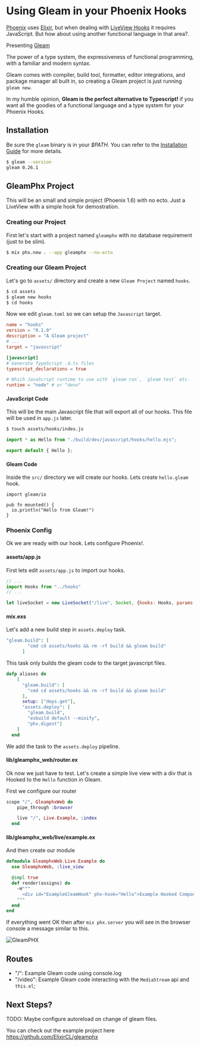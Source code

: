 # Using Gleam in your Phoenix Hooks
[Phoenix](https://www.phoenixframework.org/) uses [Elixir](https://elixir-lang.org/), but when dealing with [LiveView Hooks](https://hexdocs.pm/phoenix_live_view/js-interop.html) it requires JavaScript. But how about using another functional language in that area?. 

Presenting [Gleam](https://gleam.run/)

The power of a type system, the expressiveness of functional programming, with a familiar and modern syntax. 

Gleam comes with compiler, build tool, formatter, editor integrations, and package manager all built in, so creating a Gleam project is just running `gleam new`. 


In my humble opinion, **Gleam is the perfect alternative to Typescript!** if you want all the goodies of a functional language and a type system for your Phoenix Hooks.

## Installation

Be sure the `gleam` binary is in your _$PATH_. You can refer to the [Installation Guide](https://gleam.run/getting-started/installing/) for more details.

```sh
$ gleam --version
gleam 0.26.1
```
## GleamPhx Project

This will be an small and simple project (Phoenix 1.6) with no ecto. Just a LiveView with a simple hook for demostration.

### Creating our Project 

First let's start with a project named `gleamphx` with no database requirement (just to be slim).

```sh
$ mix phx.new . --app gleamphx --no-ecto
```

### Creating our Gleam Project

Let's go to `assets/` directory and create a new `Gleam Project` named `hooks`.

```sh
$ cd assets
$ gleam new hooks
$ cd hooks
```

Now we edit `gleam.toml` so we can setup the `Javascript` target.

```toml
name = "hooks"
version = "0.1.0"
description = "A Gleam project"
# ...
target = "javascript"

[javascript]
# Generate TypeScript .d.ts files
typescript_declarations = true

# Which JavaScript runtime to use with `gleam run`, `gleam test` etc.
runtime = "node" # or "deno"
```

#### JavaScript Code

This will be the main Javascript file that will export all of our hooks. This file will be used in `app.js` later.

```sh
$ touch assets/hooks/index.js
```

```js
import * as Hello from "./build/dev/javascript/hooks/hello.mjs";

export default { Hello };
```

#### Gleam Code

Inside the `src/` directory we will create our hooks.
Lets create `hello.gleam` hook.

```gleam
import gleam/io

pub fn mounted() {
  io.println("Hello from Gleam!")
}
```

### Phoenix Config

Ok we are ready with our hook. Lets configure Phoenix!.

#### assets/app.js

First lets edit `assets/app.js` to import our hooks.

```js
// ...
import Hooks from "../hooks"
// ...

let liveSocket = new LiveSocket("/live", Socket, {hooks: Hooks, params: {_csrf_token: csrfToken}})

```

#### mix.exs

Let's add a new build step in `assets.deploy` task.

```elixir
"gleam.build": [
        "cmd cd assets/hooks && rm -rf build && gleam build"
      ]
```

This task only builds the gleam code to the target javascript files.

```elixir
defp aliases do
    [
      "gleam.build": [
        "cmd cd assets/hooks && rm -rf build && gleam build"
      ],
      setup: ["deps.get"],
      "assets.deploy": [
        "gleam.build",
        "esbuild default --minify",
        "phx.digest"]
    ]
  end
```

We add the task to the `assets.deploy` pipeline.

#### lib/gleamphx_web/router.ex

Ok now we just have to test. Let's create a simple live view with a div that is Hooked to the `Hello` function in Gleam.

First we configure our router

```elixir
scope "/", GleamphxWeb do
    pipe_through :browser

    live "/", Live.Example, :index
  end
```

#### lib/gleamphx_web/live/example.ex

And then create our module

```elixir
defmodule GleamphxWeb.Live.Example do
  use GleamphxWeb, :live_view

  @impl true
  def render(assigns) do
    ~H"""
      <div id="ExampleGleamHook" phx-hook="Hello">Example Hooked Component</div>
    """
  end
end
```

If everything went OK then after `mix phx.server` you will see in the browser console a message similar to this.


![GleamPHX](https://dev-to-uploads.s3.amazonaws.com/uploads/articles/n4349x25h1veqhchfxgd.png)

## Routes

- "/": Example Gleam code using console.log
- "/video": Example Gleam code interacting with the `MediaStream` api and `this.el`;

## Next Steps?

TODO: Maybe configure autoreload on change of gleam files.

You can check out the example project here https://github.com/ElixirCL/gleamphx